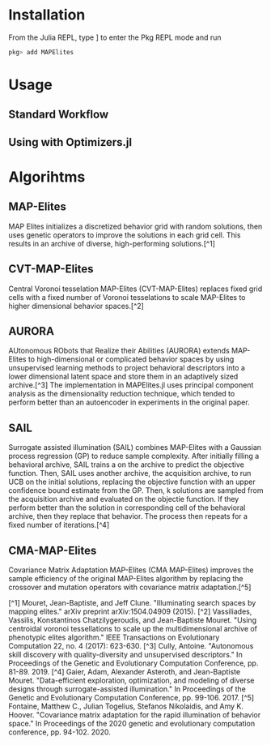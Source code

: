 # Installation
From the Julia REPL, type ] to enter the Pkg REPL mode and run
```julia
pkg> add MAPElites
```

# Usage

## Standard Workflow

## Using with Optimizers.jl

# Algorihtms

## MAP-Elites
MAP Elites initializes a discretized behavior grid with random solutions, then uses genetic 
operators to improve the solutions in each grid cell. This results in an archive of diverse, 
high-performing solutions.[^1]

## CVT-MAP-Elites
Central Voronoi tesselation MAP-Elites (CVT-MAP-Elites) replaces fixed grid cells with a fixed 
number of Voronoi tesselations to scale MAP-Elites to higher dimensional behavior spaces.[^2]

## AURORA
AUtonomous RObots that Realize their Abilities (AURORA) extends MAP-Elites to high-dimensional 
or complicated behavior spaces by using unsupervised learning methods to project behavioral 
descriptors into a lower dimensional latent space and store them in an adaptively sized archive.[^3] 
The implementation in MAPElites.jl uses principal component analysis as the dimensionality reduction 
technique, which tended to perform better than an autoencoder in experiments in the original paper.

## SAIL
Surrogate assisted illumination (SAIL) combines MAP-Elites with a Gaussian process regression (GP) 
to reduce sample complexity. After initially filling a behavioral archive, SAIL trains a on the
archive to predict the objective function. Then, SAIL uses another archive, the acquisition archive, 
to run UCB on the initial solutions, replacing the objective function with an upper confidence bound 
estimate from the GP. Then, k solutions are sampled from the acquisition archive and evaluated on the
objectie function. If they perform better than the solution in corresponding cell of the behavioral 
archive, then they replace that behavior. The process then repeats for a fixed number of iterations.[^4]

## CMA-MAP-Elites
Covariance Matrix Adaptation MAP-Elites (CMA MAP-Elites) improves the sample efficiency of the 
original MAP-Elites algorithm by replacing the crossover and mutation operators with covariance 
matrix adaptation.[^5]


[^1] Mouret, Jean-Baptiste, and Jeff Clune. "Illuminating search spaces by mapping elites." arXiv preprint arXiv:1504.04909 (2015).
[^2] Vassiliades, Vassilis, Konstantinos Chatzilygeroudis, and Jean-Baptiste Mouret. "Using centroidal voronoi tessellations to scale up the multidimensional archive of phenotypic elites algorithm." IEEE Transactions on Evolutionary Computation 22, no. 4 (2017): 623-630.
[^3] Cully, Antoine. "Autonomous skill discovery with quality-diversity and unsupervised descriptors." In Proceedings of the Genetic and Evolutionary Computation Conference, pp. 81-89. 2019.
[^4] Gaier, Adam, Alexander Asteroth, and Jean-Baptiste Mouret. "Data-efficient exploration, optimization, and modeling of diverse designs through surrogate-assisted illumination." In Proceedings of the Genetic and Evolutionary Computation Conference, pp. 99-106. 2017.
[^5] Fontaine, Matthew C., Julian Togelius, Stefanos Nikolaidis, and Amy K. Hoover. "Covariance matrix adaptation for the rapid illumination of behavior space." In Proceedings of the 2020 genetic and evolutionary computation conference, pp. 94-102. 2020.
